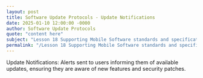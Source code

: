 ```yaml
---
layout: post
title: Software Update Protocols - Update Notifications
date: 2025-01-10 12:00:00 -0000
author: Software Update Protocols
quote: "content here"
subject: "Lesson 18 Supporting Mobile Software standards and specifications"
permalink: "/Lesson 18 Supporting Mobile Software standards and specifications/Software Update Protocols/Software Update Protocols - Update Notifications"
---
```


Update Notifications: Alerts sent to users informing them of available updates, ensuring they are aware of new features and security patches.
